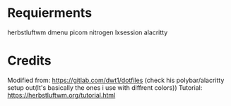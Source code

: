 # Requierments
herbstluftwm dmenu picom nitrogen lxsession alacritty

# Credits
Modified from: https://gitlab.com/dwt1/dotfiles (check his polybar/alacritty setup out(It's basically the ones i use with diffrent colors))
Tutorial: https://herbstluftwm.org/tutorial.html
